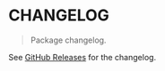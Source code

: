 # CHANGELOG

> Package changelog.

See [GitHub Releases](https://github.com/stdlib-js/math-base-special-cidentityf/releases) for the changelog.